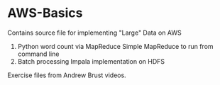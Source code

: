 # AWS-Basics
Contains source file for implementing "Large" Data on AWS


1. Python word count via MapReduce
   Simple MapReduce to run from command line
2. Batch processing Impala implementation on HDFS
   
   
   
Exercise files from Andrew Brust videos.
